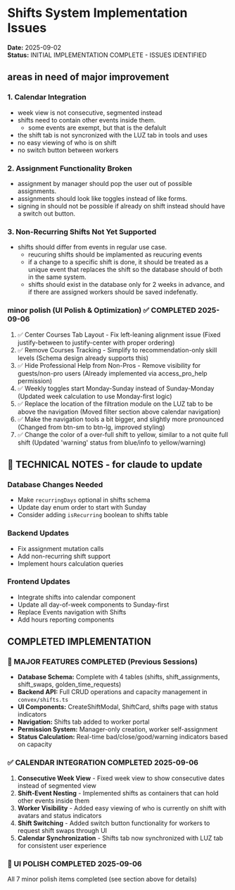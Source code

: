 # Shifts System Implementation Issues

**Date:** 2025-09-02  
**Status:** INITIAL IMPLEMENTATION COMPLETE - ISSUES IDENTIFIED  

## areas in need of major improvement

### 1. **Calendar Integration**
- week view is not consecutive, segmented instead
- shifts need to contain other events inside them. 
  - some events are exempt, but that is the defalult
- the shift tab is not syncronized with the LUZ tab in tools and uses
- no easy viewing of who is on shift
- no switch button between workers 

### 2. **Assignment Functionality Broken**
- assignment by manager should pop the user out of possible assignments.
- assignments should look like toggles instead of like forms.
- signing in should not be possible if already on shift instead should have a switch out button.

### 3. **Non-Recurring Shifts Not Yet Supported**
- shifts should differ from events in regular use case.
  - reucuring shifts should be implamented as reucuring events
  - if a change to a specific shift is done, it should be treated as a unique event that replaces the shift
  so the database should of both in the same system. 
  - shifts should exist in the database only for 2 weeks in advance, and if there are assigned workers should be saved indefenatly.


### minor polish (UI Polish & Optimization) ✅ COMPLETED 2025-09-06

1. ✅ Center Courses Tab Layout - Fix left-leaning alignment issue (Fixed justify-between to justify-center with proper ordering)
2. ✅ Remove Courses Tracking - Simplify to recommendation-only skill levels (Schema design already supports this)
3. ✅ Hide Professional Help from Non-Pros - Remove visibility for guests/non-pro users (Already implemented via access_pro_help permission)
4. ✅ Weekly toggles start Monday-Sunday instead of Sunday-Monday (Updated week calculation to use Monday-first logic)
5. ✅ Replace the location of the filtration module on the LUZ tab to be above the navigation (Moved filter section above calendar navigation)
6. ✅ Make the navigation tools a bit bigger, and slightly more pronounced (Changed from btn-sm to btn-lg, improved styling)
7. ✅ Change the color of a over-full shift to yellow, similar to a not quite full shift (Updated 'warning' status from blue/info to yellow/warning) 

## 🔧 TECHNICAL NOTES - for claude to update

### Database Changes Needed
- Make `recurringDays` optional in shifts schema
- Update day enum order to start with Sunday
- Consider adding `isRecurring` boolean to shifts table

### Backend Updates
- Fix assignment mutation calls
- Add non-recurring shift support
- Implement hours calculation queries

### Frontend Updates  
- Integrate shifts into calendar component
- Update all day-of-week components to Sunday-first
- Replace Events navigation with Shifts
- Add hours reporting components


## COMPLETED IMPLEMENTATION 

### 🚀 MAJOR FEATURES COMPLETED (Previous Sessions)
- **Database Schema:** Complete with 4 tables (shifts, shift_assignments, shift_swaps, golden_time_requests)
- **Backend API:** Full CRUD operations and capacity management in `convex/shifts.ts`
- **UI Components:** CreateShiftModal, ShiftCard, shifts page with status indicators
- **Navigation:** Shifts tab added to worker portal
- **Permission System:** Manager-only creation, worker self-assignment
- **Status Calculation:** Real-time bad/close/good/warning indicators based on capacity

### ✅ CALENDAR INTEGRATION COMPLETED 2025-09-06
1. **Consecutive Week View** - Fixed week view to show consecutive dates instead of segmented view
2. **Shift-Event Nesting** - Implemented shifts as containers that can hold other events inside them
3. **Worker Visibility** - Added easy viewing of who is currently on shift with avatars and status indicators
4. **Shift Switching** - Added switch button functionality for workers to request shift swaps through UI
5. **Calendar Synchronization** - Shifts tab now synchronized with LUZ tab for consistent user experience

### 🎨 UI POLISH COMPLETED 2025-09-06
All 7 minor polish items completed (see section above for details)
